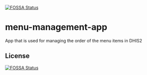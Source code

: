 [![FOSSA Status](https://app.fossa.io/api/projects/git%2Bgithub.com%2Fdhis2%2Fmenu-management-app.svg?type=shield)](https://app.fossa.io/projects/git%2Bgithub.com%2Fdhis2%2Fmenu-management-app?ref=badge_shield)

menu-management-app
==============

App that is used for managing the order of the menu items in DHIS2

## License
[![FOSSA Status](https://app.fossa.io/api/projects/git%2Bgithub.com%2Fdhis2%2Fmenu-management-app.svg?type=large)](https://app.fossa.io/projects/git%2Bgithub.com%2Fdhis2%2Fmenu-management-app?ref=badge_large)